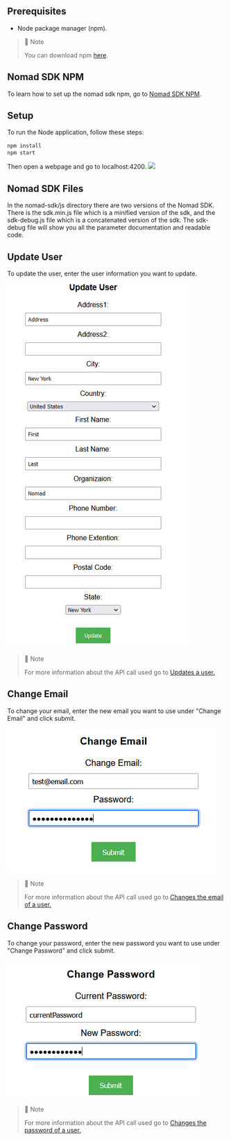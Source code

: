 ## Prerequisites

- Node package manager (npm).

> 📘 Note
> 
> You can download npm [here](https://nodejs.org/en/download).

## Nomad SDK NPM

To learn how to set up the nomad sdk npm, go to [Nomad SDK NPM](doc:nomad-sdk).

## Setup

To run the Node application, follow these steps:
```
npm install
npm start
```

Then open a webpage and go to localhost:4200.
![](images/homepage.png)

## Nomad SDK Files

In the nomad-sdk/js directory there are two versions of the Nomad SDK. There is the sdk.min.js file which is a minified version of the sdk, and the sdk-debug.js file which is a concatenated version of the sdk. The sdk-debug file will show you all the parameter documentation and readable code.

## Update User

To update the user, enter the user information you want to update.

![](images/update-user.png)
> 📘 Note
> 
> For more information about the API call used go to [Updates a user.](ref:updateuser)

## Change Email

To change your email, enter the new email you want to use under "Change Email" and click submit.

![](images/change-email.png)
> 📘 Note
> 
> For more information about the API call used go to [Changes the email of a user.](ref:changeemail)

## Change Password

To change your password, enter the new password you want to use under "Change Password" and click submit.

![](images/change-password.png)
> 📘 Note
> 
> For more information about the API call used go to [Changes the password of a user.](ref:changepassword)
